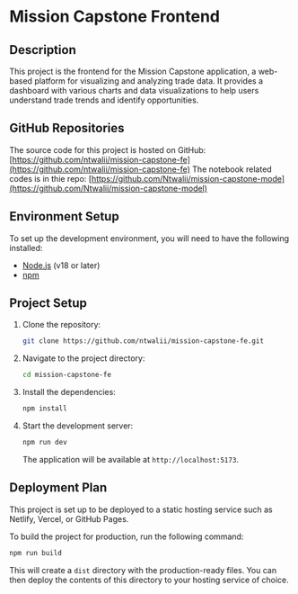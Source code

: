 # Mission Capstone Frontend

## Description

This project is the frontend for the Mission Capstone application, a web-based platform for visualizing and analyzing trade data. It provides a dashboard with various charts and data visualizations to help users understand trade trends and identify opportunities.

## GitHub Repositories

The source code for this project is hosted on GitHub: [https://github.com/ntwalii/mission-capstone-fe](https://github.com/ntwalii/mission-capstone-fe)
The notebook related codes is in thie repo: [https://github.com/Ntwalii/mission-capstone-mode](https://github.com/Ntwalii/mission-capstone-model)

## Environment Setup

To set up the development environment, you will need to have the following installed:

*   [Node.js](https://nodejs.org/) (v18 or later)
*   [npm](https://www.npmjs.com/)

## Project Setup

1.  Clone the repository:

    ```bash
    git clone https://github.com/ntwalii/mission-capstone-fe.git
    ```

2.  Navigate to the project directory:

    ```bash
    cd mission-capstone-fe
    ```

3.  Install the dependencies:

    ```bash
    npm install
    ```

4.  Start the development server:

    ```bash
    npm run dev
    ```

    The application will be available at `http://localhost:5173`.

## Deployment Plan

This project is set up to be deployed to a static hosting service such as Netlify, Vercel, or GitHub Pages.

To build the project for production, run the following command:

```bash
npm run build
```

This will create a `dist` directory with the production-ready files. You can then deploy the contents of this directory to your hosting service of choice.
